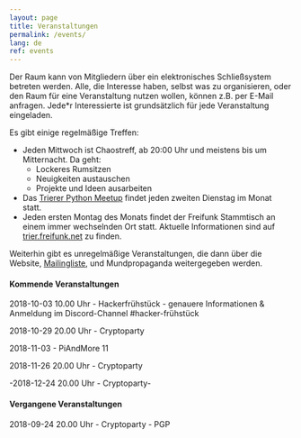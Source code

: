 ```yaml
---
layout: page
title: Veranstaltungen
permalink: /events/
lang: de
ref: events
---
```


Der Raum kann von Mitgliedern über ein elektronisches Schließsystem 
betreten werden.
Alle, die Interesse haben, selbst was zu organisieren, oder den Raum für eine Veranstaltung nutzen wollen, können z.B. per E-Mail anfragen.
Jede*r Interessierte ist grundsätzlich für jede Veranstaltung eingeladen.

Es gibt einige regelmäßige Treffen:

  - Jeden Mittwoch ist Chaostreff, ab 20:00 Uhr und meistens bis um Mitternacht. Da geht:
    - Lockeres Rumsitzen
    - Neuigkeiten austauschen
    - Projekte und Ideen ausarbeiten
  - Das [Trierer Python Meetup](http://www.meetup.com/de-DE/PythonTrier/) findet jeden zweiten Dienstag im Monat statt.
  - Jeden ersten Montag des Monats findet der Freifunk Stammtisch an einem immer wechselnden Ort statt. Aktuelle Informationen sind auf [trier.freifunk.net](https://trier.freifunk.net/) zu finden.

Weiterhin gibt es unregelmäßige Veranstaltungen, die dann über die Website, [Mailingliste](https://mailings.brandin.de/listinfo/public), und Mundpropaganda weitergegeben werden.





#### Kommende Veranstaltungen

<p class="upcoming-events"></p>

2018-10-03 10.00 Uhr - Hackerfrühstück - genauere Informationen & Anmeldung im Discord-Channel #hacker-frühstück

2018-10-29 20.00 Uhr - Cryptoparty

2018-11-03           - PiAndMore 11

2018-11-26 20.00 Uhr - Cryptoparty

-2018-12-24 20.00 Uhr - Cryptoparty-

#### Vergangene Veranstaltungen

<p class="previous-events"></p>

2018-09-24 20.00 Uhr - Cryptoparty - PGP


<script src="https://cdn.jsdelivr.net/momentjs/2.10.6/moment-with-locales.min.js"></script>
<script src="https://code.jquery.com/jquery-2.2.4.js"></script>
<script src="/js/events.js"></script>

